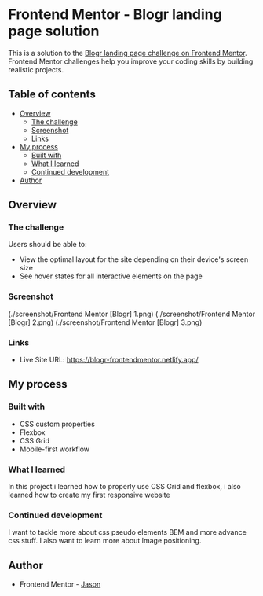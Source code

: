 # Frontend Mentor - Blogr landing page solution

This is a solution to the [Blogr landing page challenge on Frontend Mentor](https://www.frontendmentor.io/challenges/blogr-landing-page-EX2RLAApP). Frontend Mentor challenges help you improve your coding skills by building realistic projects. 

## Table of contents

- [Overview](#overview)
  - [The challenge](#the-challenge)
  - [Screenshot](#screenshot)
  - [Links](#links)
- [My process](#my-process)
  - [Built with](#built-with)
  - [What I learned](#what-i-learned)
  - [Continued development](#continued-development)
- [Author](#author)


## Overview

### The challenge

Users should be able to:

- View the optimal layout for the site depending on their device's screen size
- See hover states for all interactive elements on the page

### Screenshot

(./screenshot/Frontend Mentor [Blogr] 1.png)
(./screenshot/Frontend Mentor [Blogr] 2.png)
(./screenshot/Frontend Mentor [Blogr] 3.png)



### Links

- Live Site URL: https://blogr-frontendmentor.netlify.app/

## My process

### Built with


- CSS custom properties
- Flexbox
- CSS Grid
- Mobile-first workflow

### What I learned

In this project i learned how to properly use CSS Grid and flexbox, i also learned how to create 
my first responsive website


### Continued development

I want to tackle more about css pseudo elements BEM and more advance css stuff. I also want to learn
more about Image positioning.

## Author

- Frontend Mentor - [Jason](https://www.frontendmentor.io/profile/razerfoot25)




